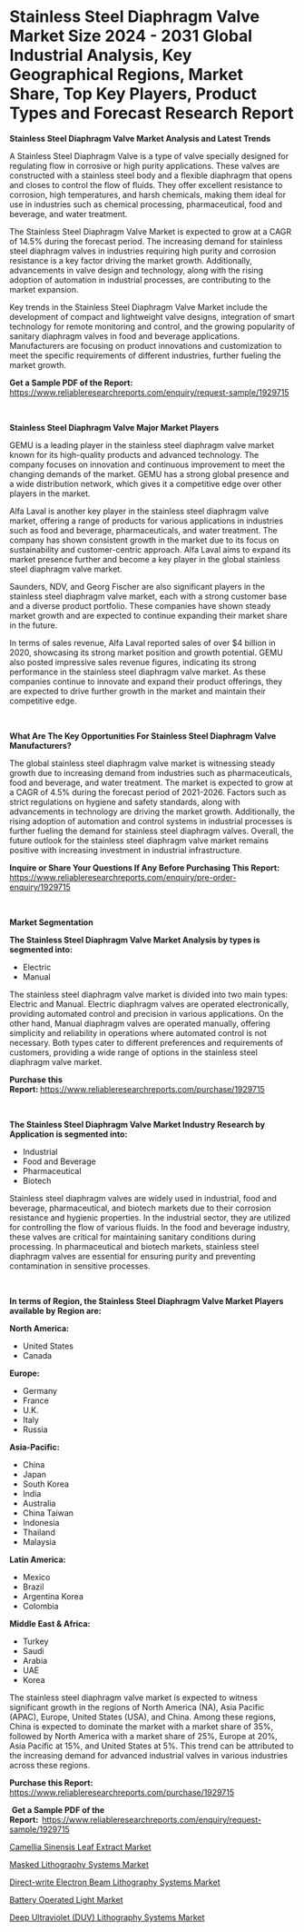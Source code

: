 <p><h1>Stainless Steel Diaphragm Valve Market Size 2024 - 2031 Global Industrial Analysis, Key Geographical Regions, Market Share, Top Key Players, Product Types and Forecast Research Report</h1></p><p><strong>Stainless Steel Diaphragm Valve Market Analysis and Latest Trends</strong></p>
<p><p>A Stainless Steel Diaphragm Valve is a type of valve specially designed for regulating flow in corrosive or high purity applications. These valves are constructed with a stainless steel body and a flexible diaphragm that opens and closes to control the flow of fluids. They offer excellent resistance to corrosion, high temperatures, and harsh chemicals, making them ideal for use in industries such as chemical processing, pharmaceutical, food and beverage, and water treatment.</p><p>The Stainless Steel Diaphragm Valve Market is expected to grow at a CAGR of 14.5% during the forecast period. The increasing demand for stainless steel diaphragm valves in industries requiring high purity and corrosion resistance is a key factor driving the market growth. Additionally, advancements in valve design and technology, along with the rising adoption of automation in industrial processes, are contributing to the market expansion.</p><p>Key trends in the Stainless Steel Diaphragm Valve Market include the development of compact and lightweight valve designs, integration of smart technology for remote monitoring and control, and the growing popularity of sanitary diaphragm valves in food and beverage applications. Manufacturers are focusing on product innovations and customization to meet the specific requirements of different industries, further fueling the market growth.</p></p>
<p><strong>Get a Sample PDF of the Report:&nbsp;</strong> <a href="https://www.reliableresearchreports.com/enquiry/request-sample/1929715">https://www.reliableresearchreports.com/enquiry/request-sample/1929715</a></p>
<p>&nbsp;</p>
<p><strong>Stainless Steel Diaphragm Valve Major Market Players</strong></p>
<p><p>GEMU is a leading player in the stainless steel diaphragm valve market known for its high-quality products and advanced technology. The company focuses on innovation and continuous improvement to meet the changing demands of the market. GEMU has a strong global presence and a wide distribution network, which gives it a competitive edge over other players in the market.</p><p>Alfa Laval is another key player in the stainless steel diaphragm valve market, offering a range of products for various applications in industries such as food and beverage, pharmaceuticals, and water treatment. The company has shown consistent growth in the market due to its focus on sustainability and customer-centric approach. Alfa Laval aims to expand its market presence further and become a key player in the global stainless steel diaphragm valve market.</p><p>Saunders, NDV, and Georg Fischer are also significant players in the stainless steel diaphragm valve market, each with a strong customer base and a diverse product portfolio. These companies have shown steady market growth and are expected to continue expanding their market share in the future.</p><p>In terms of sales revenue, Alfa Laval reported sales of over $4 billion in 2020, showcasing its strong market position and growth potential. GEMU also posted impressive sales revenue figures, indicating its strong performance in the stainless steel diaphragm valve market. As these companies continue to innovate and expand their product offerings, they are expected to drive further growth in the market and maintain their competitive edge.</p></p>
<p>&nbsp;</p>
<p><strong>What Are The Key Opportunities For Stainless Steel Diaphragm Valve Manufacturers?</strong></p>
<p><p>The global stainless steel diaphragm valve market is witnessing steady growth due to increasing demand from industries such as pharmaceuticals, food and beverage, and water treatment. The market is expected to grow at a CAGR of 4.5% during the forecast period of 2021-2026. Factors such as strict regulations on hygiene and safety standards, along with advancements in technology are driving the market growth. Additionally, the rising adoption of automation and control systems in industrial processes is further fueling the demand for stainless steel diaphragm valves. Overall, the future outlook for the stainless steel diaphragm valve market remains positive with increasing investment in industrial infrastructure.</p></p>
<p><strong>Inquire or Share Your Questions If Any Before Purchasing This Report:</strong> <a href="https://www.reliableresearchreports.com/enquiry/pre-order-enquiry/1929715">https://www.reliableresearchreports.com/enquiry/pre-order-enquiry/1929715</a></p>
<p>&nbsp;</p>
<p><strong>Market Segmentation</strong></p>
<p><strong>The Stainless Steel Diaphragm Valve Market Analysis by types is segmented into:</strong></p>
<p><ul><li>Electric</li><li>Manual</li></ul></p>
<p><p>The stainless steel diaphragm valve market is divided into two main types: Electric and Manual. Electric diaphragm valves are operated electronically, providing automated control and precision in various applications. On the other hand, Manual diaphragm valves are operated manually, offering simplicity and reliability in operations where automated control is not necessary. Both types cater to different preferences and requirements of customers, providing a wide range of options in the stainless steel diaphragm valve market.</p></p>
<p><strong>Purchase this Report:&nbsp;</strong><a href="https://www.reliableresearchreports.com/purchase/1929715">https://www.reliableresearchreports.com/purchase/1929715</a></p>
<p>&nbsp;</p>
<p><strong>The Stainless Steel Diaphragm Valve Market Industry Research by Application is segmented into:</strong></p>
<p><ul><li>Industrial</li><li>Food and Beverage</li><li>Pharmaceutical</li><li>Biotech</li></ul></p>
<p><p>Stainless steel diaphragm valves are widely used in industrial, food and beverage, pharmaceutical, and biotech markets due to their corrosion resistance and hygienic properties. In the industrial sector, they are utilized for controlling the flow of various fluids. In the food and beverage industry, these valves are critical for maintaining sanitary conditions during processing. In pharmaceutical and biotech markets, stainless steel diaphragm valves are essential for ensuring purity and preventing contamination in sensitive processes.</p></p>
<p>&nbsp;</p>
<p><strong>In terms of Region, the Stainless Steel Diaphragm Valve Market Players available by Region are:</strong></p>
<p>
    <p> <strong> North America: </strong>
        <ul>
            <li>United States</li>
            <li>Canada</li>
        </ul>
        </p> 
    <p> <strong> Europe: </strong>
        <ul>
            <li>Germany</li>
            <li>France</li>
            <li>U.K.</li>
            <li>Italy</li>
            <li>Russia</li>
        </ul>
        </p> 
    <p> <strong> Asia-Pacific: </strong>
        <ul>
            <li>China</li>
            <li>Japan</li>
            <li>South Korea</li>
            <li>India</li>
            <li>Australia</li>
            <li>China Taiwan</li>
            <li>Indonesia</li>
            <li>Thailand</li>
            <li>Malaysia</li>
        </ul>
        </p> 
    <p> <strong> Latin America: </strong>
        <ul>
            <li>Mexico</li>
            <li>Brazil</li>
            <li>Argentina Korea</li>
            <li>Colombia</li>
        </ul>
        </p> 
    <p> <strong> Middle East & Africa: </strong>
        <ul>
            <li>Turkey</li>
            <li>Saudi</li>
            <li>Arabia</li>
            <li>UAE</li>
            <li>Korea</li>
        </ul>
    </p>
    </p>
<p><p>The stainless steel diaphragm valve market is expected to witness significant growth in the regions of North America (NA), Asia Pacific (APAC), Europe, United States (USA), and China. Among these regions, China is expected to dominate the market with a market share of 35%, followed by North America with a market share of 25%, Europe at 20%, Asia Pacific at 15%, and United States at 5%. This trend can be attributed to the increasing demand for advanced industrial valves in various industries across these regions.</p></p>
<p><strong>Purchase this Report: </strong><a href="https://www.reliableresearchreports.com/purchase/1929715">https://www.reliableresearchreports.com/purchase/1929715</a></p>
<p>&nbsp;<strong>Get a Sample PDF of the Report:&nbsp;&nbsp;</strong><a href="https://www.reliableresearchreports.com/enquiry/request-sample/1929715">https://www.reliableresearchreports.com/enquiry/request-sample/1929715</a></p>
<p><strong></strong></p>
<p><p><a href="https://view.publitas.com/reportprime-1/camellia-sinensis-leaf-extract-market-offer-valuable-insights-into-market-size-market-share-market-trends-and-projections-spanning-from-2024-to-2031/">Camellia Sinensis Leaf Extract Market</a></p><p><a href="https://automatic-knee-4c7.notion.site/Masked-Lithography-Systems-Market-Size-and-Examines-its-Market-Scope-with-a-Primary-Focus-on-Growt-bad2ea2e1bb54e57a6678b0385cfb8db">Masked Lithography Systems Market</a></p><p><a href="https://automatic-knee-4c7.notion.site/Direct-write-Electron-Beam-Lithography-Systems-Market-Provides-Detailed-Segmentation-of-this-Market--6395f8fba3584df08cf0fcb1c43c0098">Direct-write Electron Beam Lithography Systems Market</a></p><p><a href="https://view.publitas.com/reportprime-1/battery-operated-light-market-research-report-forecasted-for-period-from-2024-2031-by-market-type-market-application-and-region/">Battery Operated Light Market</a></p><p><a href="https://sulfuric-clavicle-d39.notion.site/Decoding-the-Deep-Ultraviolet-DUV-Lithography-Systems-Market-A-Deep-Dive-into-the-Latest-Market-T-c08c7612f9eb46b39a1a0aa3c39f80fc">Deep Ultraviolet (DUV) Lithography Systems Market</a></p></p>